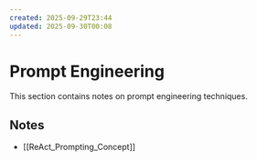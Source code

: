 ```yaml
---
created: 2025-09-29T23:44
updated: 2025-09-30T00:08
---
```

# Prompt Engineering

This section contains notes on prompt engineering techniques.

## Notes

- [[ReAct_Prompting_Concept]]
